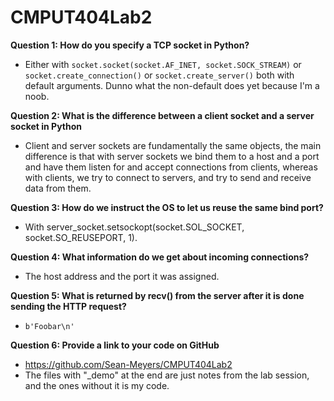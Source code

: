 # CMPUT404Lab2
**Question 1: How do you specify a TCP socket in Python?**
- Either with `socket.socket(socket.AF_INET, socket.SOCK_STREAM)` or `socket.create_connection()` or `socket.create_server()` both with default arguments. Dunno what the non-default does yet because I'm a noob.

**Question 2: What is the difference between a client socket and a server socket in Python**
- Client and server sockets are fundamentally the same objects, the main difference is that with server sockets we bind them to a host and a port and have them listen for and accept connections from clients, whereas with clients, we try to connect to servers, and try to send and receive data from them.

**Question 3: How do we instruct the OS to let us reuse the same bind port?**
- With server_socket.setsockopt(socket.SOL_SOCKET, socket.SO_REUSEPORT, 1).

**Question 4: What information do we get about incoming connections?**
- The host address and the port it was assigned.

**Question 5: What is returned by recv() from the server after it is done sending the HTTP request?**
- `b'Foobar\n'`

**Question 6: Provide a link to your code on GitHub**
- https://github.com/Sean-Meyers/CMPUT404Lab2
- The files with "_demo" at the end are just notes from the lab session, and the ones without it is my code.
